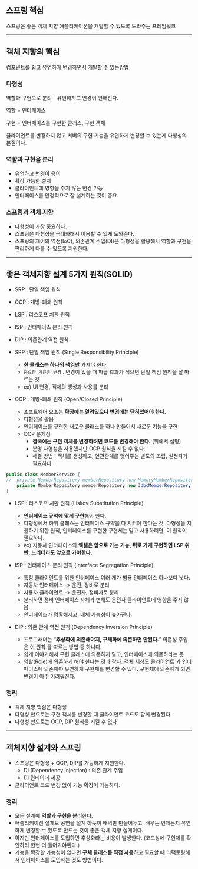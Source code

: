 ## 스프링 핵심

스프링은 좋은 객체 지향 애플리케이션을 개발할 수 있도록 도와주는 프레임워크

---

## 객체 지향의 핵심

컴포넌트를 쉽고 유연하게 변경하면서 개발할 수 있는방법

### 다형성

역할과 구현으로 분리 - 유연해지고 변경이 편해진다.

역할 = 인터페이스

구현 = 인터페이스를 구현한 클래스, 구현 객체

클라이언트를 변경하지 않고 서버의 구현 기능을 유연하게 변경할 수 있는게 다형성의 본질이다.

### 역할과 구현을 분리

- 유연하고 변경이 용이
- 확장 가능한 설계
- 클라이언트에 영향을 주지 않는 변경 가능
- 인터페이스를 안정적으로 잘 설계하는 것이 중요

### 스프링과 객체 지향

- 다형성이 가장 중요하다.
- 스프링은 다형성을 극대화해서 이용할 수 있게 도와준다.
- 스프링의 제어의 역전(IoC), 의존관계 주입(DI)은 다형성을 활용해서 역할과 구현을 편리하게 다룰 수 있도록 지원한다.

---

## 좋은 객체지향 설계 5가지 원칙(SOLID)

- SRP : 단일 책임 원칙
    
- OCP : 개방-폐쇄 원칙
    
- LSP : 리스코프 치환 원칙
    
- ISP : 인터페이스 분리 원칙
    
- DIP : 의존관계 역전 원칙
    
- SRP : 단일 책임 원칙 (Single Responsibility Principle)
    
    - **한 클래스는 하나의 책임만** 가져야 한다.
    - `중요한 기준은 변경` . 변경이 있을 때 파급 효과가 적으면 단일 책임 원칙을 잘 따르는 것
    - ex) UI 변경, 객체의 생성과 사용를 분리
- OCP : 개방-폐쇄 원칙 (Open/Closed Principle)
    
    - 소프트웨어 요소는 **확장에는 열려있으나 변경에는 닫혀있어야 한다.**
    - 다형성을 활용
    - 인터페이스를 구현한 새로운 클래스를 하나 만들어서 새로운 기능을 구현
    - OCP 문제점
        - **결국에는 구현 객체를 변경하려면 코드를 변경해야 한다.** (뒤에서 설명)
        - 분명 다형성을 사용했지만 OCP 원칙을 지킬 수 없다.
        - 해결 방법 : 객체를 생성하고, 연관관계를 맺어주는 별도의 조립, 설정자가 필요하다.

```java
public class MemberService {
//	private MemberRepository memberRepository new MemoryMemberRepository();
	private MemberRepository memberRepository new JdbcMemberRepository();
}
```

- LSP : 리스코프 치환 원칙 (Liskov Substitution Principle)
    
    - **인터페이스 규약에 맞게 구현**해야 한다.
    - 다형성에서 하위 클래스는 인터페이스 규약을 다 지켜야 한다는 것, 다형성을 지원하기 위한 원칙, 인터페이스를 구현한 구현체는 믿고 사용하려면, 이 원칙이 필요하다.
    - ex) 자동차 인터페이스의 **엑셀은 앞으로 가는 기능, 뒤로 가게 구현하면 LSP 위반, 느리더라도 앞으로 가야한다.**
- ISP : 인터페이스 분리 원칙 (Interface Segregation Principle)
    
    - 특정 클라이언트를 위한 인터페이스 여러 개가 범용 인터페이스 하나보다 낫다.
    - 자동차 인터페이스 -> 운전, 정비로 분리
    - 사용자 클라이언트 -> 운전자, 정비사로 분리
    - 분리하면 정비 인터페이스 자체가 변해도 운전자 클라이언트에 영향을 주지 않음.
    - 인터페이스가 명확해지고, 대체 가능성이 높아진다.
- DIP : 의존 관계 역전 원칙 (Dependency Inversion Principle)
    
    - 프로그래머는 “**추상화에 의존해야지, 구체화에 의존하면 안된다.**” 의존성 주입은 이 원칙 을 따르는 방법 중 하나다.
    - 쉽게 이야기해서 구현 클래스에 의존하지 말고, 인터페이스에 의존하라는 뜻
    - 역할(Role)에 의존하게 해야 한다는 것과 같다. 객체 세상도 클라이언트 가 인터페이스에 의존해야 유연하게 구현체를 변경할 수 있다. 구현체에 의존하게 되면 변경이 아주 어려워진다.

### 정리

- 객체 지향 핵심은 다형성
- 다형성 만으로는 구현 객체를 변경할 때 클라이언트 코드도 함께 변경된다.
- 다형성 만으로는 OCP, DIP 원칙을 지킬 수 없다

---

## 객체지향 설계와 스프링

- 스프링은 다형성 + OCP, DIP를 가능하게 지원한다.
	- DI (Dependency Injection) : 의존 관계 주입
	- DI 컨테이너 제공
- 클라이언트 코드 변경 없이 기능 확장이 가능하다.


### 정리

- 모든 설계에 **역할과 구현을 분리**한다.
- 애플리케이션 설계도 공연을 설계 하듯이 배역만 만들어두고, 배우는 언제든지 유연하게 변경할 수 있도록 만드는 것이 좋은 객체 지향 설계이다.
- 하지만 인터페이스를 도입하면 추상화라는 비용이 발생한다. (코드상에 구현체를 확인하러 한번 더 들어가야된다.)
- 기능을 확장할 가능성이 없다면 **구체 클래스를 직접 사용**하고 필요할 때 리팩토링해서 인터페이스를 도입하는 것도 방법이다.
